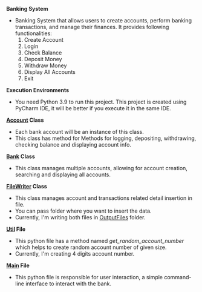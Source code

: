 **Banking System**
- Banking System that allows users to create accounts, perform banking transactions, and manage their finances. It provides following functionalities:
  1. Create Account 
  2. Login 
  3. Check Balance 
  4. Deposit Money
  5. Withdraw Money
  6. Display All Accounts
  7. Exit


**Execution Environments**
- You need Python 3.9 to run this project. This project is created using PyCharm IDE, it will be better if you execute it in the same IDE.

**[Account](src/Account.py) Class**
- Each bank account will be an instance of this class.
- This class has method for Methods for logging, depositing, withdrawing, checking balance and displaying account info.


**[Bank](src/Bank.py) Class**
- This class manages multiple accounts, allowing for account creation, searching and displaying all accounts.


**[FileWriter](src/FileWriter.py) Class**
- This class manages account and transactions related detail insertion in file.
- You can pass folder where you want to insert the data.
- Currently, I'm writing both files in [OutputFiles](src/OutputFiles) folder.


**[Util](src/Util.py) File**
- This python file has a method named *get_random_account_number* which helps to create random account number of given size.
- Currently, I'm creating 4 digits account number.

**[Main](src/Main.py) File**
- This python file is responsible for user interaction, a simple command-line interface to interact with the bank.